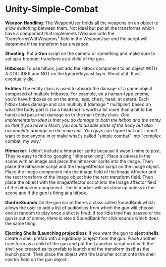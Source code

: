 # Unity-Simple-Combat
**Weapon Handling**:
The WeaponUser holds all the weapons on an object to allow switching between them. Not ideal but put all the transforms which have a component that implements IWeapon onto the "transformsWithWeapons" field in the WeaponUser and the script will determine if the transform has a weapon.

**Shooting**:
Put a **Gun** script on the camera or something and make sure to set up a firepoint transform as  a child of the gun.

**Hitboxes**:
To use hitbox, just add the Hitbox component to an object WITH A COLLIDER and NOT on the IgnoreRaycast layer. Shoot at it. It will eventually die.

**Entities**
The entity class is used to absorb the damage of a game object composed of multiple hitboxes. For example, on a human-type enemy, you'd have hitboxes on on the arms, legs, chest, head, et cetera. Each hitbox takes damage and can multiply it (damage * multiplier) based on what the body part is (so a headshot is worth a lot more than a hit to the hand) and pass that damage on to the main Entity class.
*One implementation idea is that you do damage to both the hitbox and the entity so that if you have a Mech, you could disable parts of the body but also accumulate damage on the main unit.*
 You guys can figure that out. I don't want to box anyone in or make what's called "simple combat" into "complex combat, my way."

**Hitmarker**:
I didn't include a hitmarker sprite because it wasn't mine to post. They're easy to find by googling "hitmarker png". Place a canvas in the scene with an image and place the hitmarker sprite into the image. Then place the hitmarker script and the ImageAffector script on the image object. Place the image component into the image field of the Image Affector and the rect transform of the Image object into the rect transform field. Then place the object with the ImageAffector script into the Image affector field of the hitmarker component. The hitmarker will not show up unless in the scene and if the gun is firing at a hitbox.

**GunfireSounds**
On the gun script theres a class called SoundBank which allows the user to add a list of audioclips from which the gun will choose one at random to play once a shot is fired. If too little time has passed or the gun is out of ammo, there is also a SoundBank for click sounds which does the same thing.

**Ejecting Shells (Launching projectiles)**:
If you want the gun to **eject shells**, create a shell prefab with a rigidbody to eject from the gun. Place another transform as a child of the gun and put the Launcher script on it with the shell you created as its prefab to launch and the transform itself as the launch point. Then place the object with the launcher script onto the shell ejector field on the gun object.




